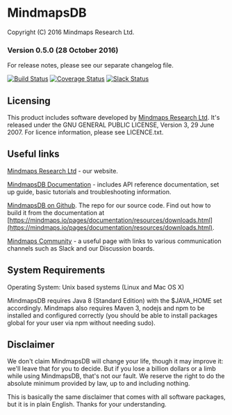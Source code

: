 # MindmapsDB
  
Copyright (C) 2016  Mindmaps Research Ltd.  

### Version 0.5.0 (28 October 2016)

For release notes, please see our separate changelog file.   

[![Build Status](https://travis-ci.org/mindmapsdb/mindmapsdb.svg?branch=internal)](https://travis-ci.org/mindmapsdb/mindmapsdb)
[![Coverage Status](https://coveralls.io/repos/github/mindmapsdb/mindmapsdb/badge.svg?branch=master)](https://coveralls.io/github/mindmapsdb/mindmapsdb?branch=master)
[![Slack Status](http://mindmaps-slackin.herokuapp.com/badge.svg)](http://mindmaps-slackin.herokuapp.com/)

## Licensing

This product includes software developed by [Mindmaps Research Ltd](http://mindmaps.io).  It's released under the GNU GENERAL PUBLIC LICENSE, Version 3, 29 June 2007. For licence information, please see LICENCE.txt.

## Useful links

[Mindmaps Research Ltd](https://mindmaps.io) - our website.

[MindmapsDB Documentation](https://mindmaps.io/pages/index.html) - includes API reference documentation, set up guide, basic tutorials and troubleshooting information.

[MindmapsDB on Github](https://github.com/mindmapsdb/mindmapsdb). The repo for our source code. Find out how to build it from the documentation at [https://mindmaps.io/pages/documentation/resources/downloads.html](https://mindmaps.io/pages/documentation/resources/downloads.html).

[Mindmaps Community](https://mindmaps.io/community.html) - a useful page with links to various communication channels such as Slack and our Discussion boards.


## System Requirements

Operating System: Unix based systems (Linux and Mac OS X)

MindmapsDB requires Java 8 (Standard Edition) with the $JAVA_HOME set accordingly. Mindmaps also requires Maven 3, nodejs and npm to be installed and configured correctly (you should be able to install packages global for your user via npm without needing sudo).

  
## Disclaimer  
We don't claim MindmapsDB will change your life, though it may improve it: we'll leave that for you to decide.  But if you lose a billion dollars or a limb while using MindmapsDB, that's not our fault. We reserve the right to
do the absolute minimum provided by law, up to and including nothing.

This is basically the same disclaimer that comes with all software
packages, but it is in plain English. Thanks for your understanding.
